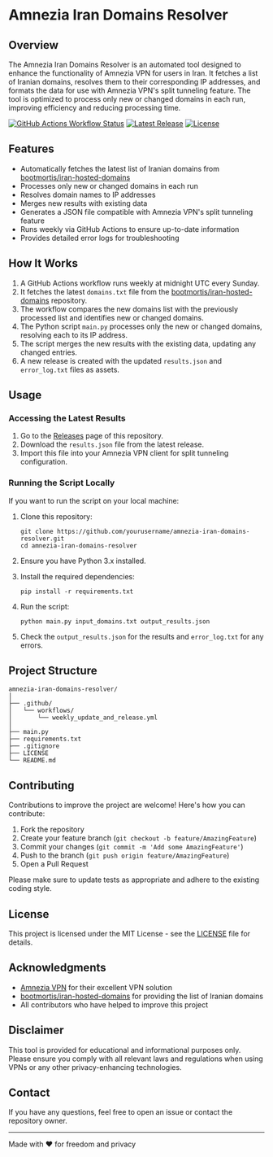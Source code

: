 # Amnezia Iran Domains Resolver

## Overview

The Amnezia Iran Domains Resolver is an automated tool designed to enhance the functionality of Amnezia VPN for users in Iran. It fetches a list of Iranian domains, resolves them to their corresponding IP addresses, and formats the data for use with Amnezia VPN's split tunneling feature. The tool is optimized to process only new or changed domains in each run, improving efficiency and reducing processing time.

[![GitHub Actions Workflow Status](https://img.shields.io/github/workflow/status/yourusername/amnezia-iran-domains-resolver/Weekly%20Update%20and%20Release?style=flat-square)](https://github.com/yourusername/amnezia-iran-domains-resolver/actions)
[![Latest Release](https://img.shields.io/github/v/release/yourusername/amnezia-iran-domains-resolver?style=flat-square)](https://github.com/yourusername/amnezia-iran-domains-resolver/releases/latest)
[![License](https://img.shields.io/github/license/yourusername/amnezia-iran-domains-resolver?style=flat-square)](LICENSE)

## Features

- Automatically fetches the latest list of Iranian domains from [bootmortis/iran-hosted-domains](https://github.com/bootmortis/iran-hosted-domains)
- Processes only new or changed domains in each run
- Resolves domain names to IP addresses
- Merges new results with existing data
- Generates a JSON file compatible with Amnezia VPN's split tunneling feature
- Runs weekly via GitHub Actions to ensure up-to-date information
- Provides detailed error logs for troubleshooting

## How It Works

1. A GitHub Actions workflow runs weekly at midnight UTC every Sunday.
2. It fetches the latest `domains.txt` file from the [bootmortis/iran-hosted-domains](https://github.com/bootmortis/iran-hosted-domains) repository.
3. The workflow compares the new domains list with the previously processed list and identifies new or changed domains.
4. The Python script `main.py` processes only the new or changed domains, resolving each to its IP address.
5. The script merges the new results with the existing data, updating any changed entries.
6. A new release is created with the updated `results.json` and `error_log.txt` files as assets.

## Usage

### Accessing the Latest Results

1. Go to the [Releases](https://github.com/yourusername/amnezia-iran-domains-resolver/releases) page of this repository.
2. Download the `results.json` file from the latest release.
3. Import this file into your Amnezia VPN client for split tunneling configuration.

### Running the Script Locally

If you want to run the script on your local machine:

1. Clone this repository:
   ```
   git clone https://github.com/yourusername/amnezia-iran-domains-resolver.git
   cd amnezia-iran-domains-resolver
   ```

2. Ensure you have Python 3.x installed.

3. Install the required dependencies:
   ```
   pip install -r requirements.txt
   ```

4. Run the script:
   ```
   python main.py input_domains.txt output_results.json
   ```

5. Check the `output_results.json` for the results and `error_log.txt` for any errors.

## Project Structure

```
amnezia-iran-domains-resolver/
│
├── .github/
│   └── workflows/
│       └── weekly_update_and_release.yml
│
├── main.py
├── requirements.txt
├── .gitignore
├── LICENSE
└── README.md
```

## Contributing

Contributions to improve the project are welcome! Here's how you can contribute:

1. Fork the repository
2. Create your feature branch (`git checkout -b feature/AmazingFeature`)
3. Commit your changes (`git commit -m 'Add some AmazingFeature'`)
4. Push to the branch (`git push origin feature/AmazingFeature`)
5. Open a Pull Request

Please make sure to update tests as appropriate and adhere to the existing coding style.

## License

This project is licensed under the MIT License - see the [LICENSE](LICENSE) file for details.

## Acknowledgments

- [Amnezia VPN](https://amnezia.org/) for their excellent VPN solution
- [bootmortis/iran-hosted-domains](https://github.com/bootmortis/iran-hosted-domains) for providing the list of Iranian domains
- All contributors who have helped to improve this project

## Disclaimer

This tool is provided for educational and informational purposes only. Please ensure you comply with all relevant laws and regulations when using VPNs or any other privacy-enhancing technologies.

## Contact

If you have any questions, feel free to open an issue or contact the repository owner.

---

Made with ❤️ for freedom and privacy
